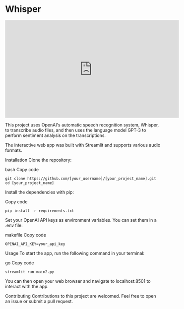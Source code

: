 # Whisper

<iframe width="560" height="315" src="https://www.youtube.com/embed/Hk4_Hks4xmI" title="YouTube video player" frameborder="0" allow="accelerometer; autoplay; clipboard-write; encrypted-media; gyroscope; picture-in-picture; web-share" allowfullscreen></iframe>

This project uses OpenAI's automatic speech recognition system, Whisper, to transcribe audio files, and then uses the language model GPT-3 to perform sentiment analysis on the transcriptions.

The interactive web app was built with Streamlit and supports various audio formats.

Installation
Clone the repository:

bash
Copy code
```
git clone https://github.com/[your_username]/[your_project_name].git
cd [your_project_name]
```
Install the dependencies with pip:

Copy code
```
pip install -r requirements.txt
```
Set your OpenAI API keys as environment variables. You can set them in a .env file:

makefile
Copy code
```
OPENAI_API_KEY=your_api_key
```
Usage
To start the app, run the following command in your terminal:

go
Copy code
```
streamlit run main2.py
```
You can then open your web browser and navigate to localhost:8501 to interact with the app.

Contributing
Contributions to this project are welcomed. Feel free to open an issue or submit a pull request.
